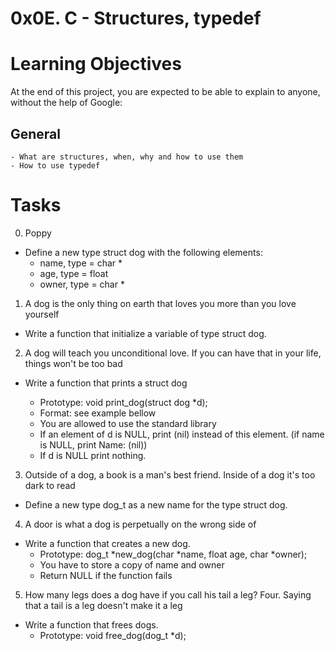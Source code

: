 # 0x0E. C - Structures, typedef
# Learning Objectives
At the end of this project, you are expected to be able to explain to anyone, without the help of Google:
## General ##

    - What are structures, when, why and how to use them
    - How to use typedef
# Tasks
0. Poppy
- Define a new type struct dog with the following elements:
    - name, type = char *
    - age, type = float
    - owner, type = char *
1. A dog is the only thing on earth that loves you more than you love yourself 
- Write a function that initialize a variable of type struct dog.

2. A dog will teach you unconditional love. If you can have that in your life, things won't be too bad
- Write a function that prints a struct dog

   - Prototype: void print_dog(struct dog *d);
   - Format: see example bellow
   - You are allowed to use the standard library
   - If an element of d is NULL, print (nil) instead of this element. (if name is NULL, print Name: (nil))
   - If d is NULL print nothing.

3. Outside of a dog, a book is a man's best friend. Inside of a dog it's too dark to read 
- Define a new type dog_t as a new name for the type struct dog.

4. A door is what a dog is perpetually on the wrong side of 
- Write a function that creates a new dog.
    - Prototype: dog_t *new_dog(char *name, float age, char *owner);
    - You have to store a copy of name and owner
    - Return NULL if the function fails

5. How many legs does a dog have if you call his tail a leg? Four. Saying that a tail is a leg doesn't make it a leg 
- Write a function that frees dogs.
    - Prototype: void free_dog(dog_t *d);

